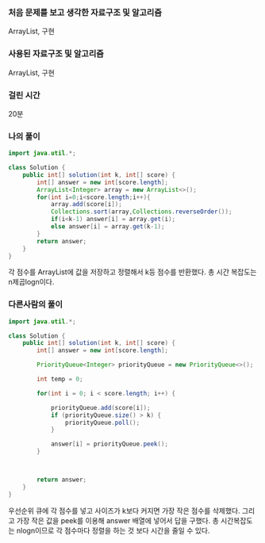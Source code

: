 ### 처음 문제를 보고 생각한 자료구조 및 알고리즘

ArrayList, 구현

### 사용된 자료구조 및 알고리즘

ArrayList, 구현

### 걸린 시간

20분

### 나의 풀이

```java
import java.util.*;

class Solution {
    public int[] solution(int k, int[] score) {
        int[] answer = new int[score.length];
        ArrayList<Integer> array = new ArrayList<>();
        for(int i=0;i<score.length;i++){
            array.add(score[i]);
            Collections.sort(array,Collections.reverseOrder());
            if(i<k-1) answer[i] = array.get(i);
            else answer[i] = array.get(k-1);
        }
        return answer;
    }
}
```

각 점수를 ArrayList에 값을 저장하고 정렬해서 k등 점수를 반환했다. 총 시간 복잡도는 n제곱logn이다.

### 다른사람의 풀이

```java
import java.util.*;

class Solution {
    public int[] solution(int k, int[] score) {
        int[] answer = new int[score.length];

        PriorityQueue<Integer> priorityQueue = new PriorityQueue<>();

        int temp = 0;

        for(int i = 0; i < score.length; i++) {

            priorityQueue.add(score[i]);
            if (priorityQueue.size() > k) {
                priorityQueue.poll();
            }

            answer[i] = priorityQueue.peek();
        }



        return answer;
    }
}
```

우선순위 큐에 각 점수를 넣고 사이즈가 k보다 커지면 가장 작은 점수를 삭제했다. 그리고 가장 작은 값을 peek를 이용해 answer 배열에 넣어서 답을 구했다. 총 시간복잡도는 nlogn이므로 각 점수마다 정렬을 하는 것 보다 시간을 줄일 수 있다.